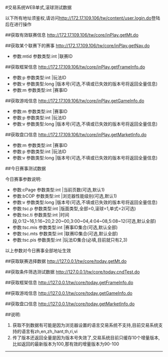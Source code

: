 #交易系统WEB单式,滚球测试数据

以下所有地址须鉴权,请访问<http://172.17.109.106/tw/content/user.login.do>登陆后在进行操作

##获取有效联赛信息
<http://172.17.109.106/tw/core/inPlay.getMt.do>

##获取某个联赛下的赛事
<http://172.17.109.106/tw/core/inPlay.getNav.do>

* 参数:mtid  参数类型:int |联赛ID

##获取框架信息
http://172.17.109.106/tw/core/inPlay.getFrameInfo.do

* 参数:p	参数类型:int	|玩法ID
* 参数:v	参数类型:long	|版本号(可选,不填或已失效的版本号将返回全量信息)
* 参数:m	参数类型:int	|赛事ID

##获取游戏信息
<http://172.17.109.106/tw/core/inPlay.getGameInfo.do>

* 参数:m	参数类型:int	|赛事ID
* 参数:p	参数类型:int	|玩法ID
* 参数:v	参数类型:long	|版本号(可选,不填或已失效的版本号将返回全量信息)

##获取盘口信息
<http://172.17.109.106/tw/core/inPlay.getMarketInfo.do>

* 参数:m	参数类型:int	|赛事ID
* 参数:p	参数类型:int	|玩法ID
* 参数:v	参数类型:long	|版本号(可选,不填或已失效的版本号将返回全量信息)


##今日赛事测试数据

今日赛事参数说明:

* 参数:cPage	参数类型:int	|当前页数(可选,默认1)
* 参数:bCOP	    参数类型:int	|浏览器性能级别(可选,默认1)
* 参数:v		参数类型:long	|版本号(可选,不填或已失效的版本号将返回全量信息)
* 参数:tsc.p	参数类型:int	|版面类型,全部=0,滚球=1,单式=2(可选)
* 参数:tsc.ti	参数类型:int	|时间段,0:12~16,1:16~20,2:20~00,3:00~04,4:04~08,5:08~12(可选,默认全部)
* 参数:tsc.mis	参数类型:int	|赛事ID集合(可选,默认全部)
* 参数:tsc.mts	参数类型:int	|联赛ID集合(可选,默认全部)
* 参数:tsc.pis	参数类型:int	|玩法ID集合(必填,目前就只有2,3)

以上参数对今日赛事全部地址生效

##获取联赛选择数据
<http://127.0.0.1/tw/core/today.getMt.do>

##获取条件筛选测试数据
<http://127.0.0.1/tw/core/today.cndTest.do>

##获取框架信息
<http://127.0.0.1/tw/core/today.getFrameInfo.do>

##获取游戏信息
<http://127.0.0.1/tw/core/today.getGameInfo.do>

##获取盘口信息
<http://127.0.0.1/tw/core/today.getMarketInfo.do>

##说明:
1. 获取不到数据有可能是因为浏览器设置的语言交易系统不支持,目前交易系统支持的语言有zh,en,zh_hant,th,ri,vi
2. 传了版本还返回全量是因为版本号失效了,交易系统目前只缓存10个增量版本,比如返回的最新版本为100,那有效的增量版本为90-100

--------------------------